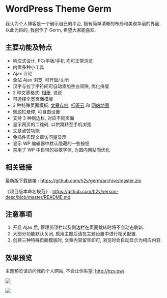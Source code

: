 WordPress Theme Germ
====================

我认为个人博客是一个展示自己的平台, 拥有简单清晰的布局和美观华丽的界面. 以此为目的, 我创作了 Germ, 希望大家能喜欢.


主要功能及特点
-------------

- 响应式设计, PC/平板/手机 均可正常浏览
- 内置多种小工具
- Ajax 评论
- 全站 Ajax 浏览, 可开启/关闭
- 汉字与拉丁字符间可自动添加空白间隙, 优化排版
- 2 种文章格式: [相册](http://hzy.pw/p/1988), 说说
- 可选择全宽页面模版
- 3 种特殊页面模板: [文章存档](http://hzy.pw/germ-archives), [标签云](http://hzy.pw/germ-tagspage) 和 [网站地图](http://hzy.pw/germ-sitemap)
- 侧边栏悬停, 可自由设置
- 支持 3 种侧边栏, 对应不同页面
- 显示网页的二维码, 以供跳转至手机浏览
- 文章点赞功能
- 免插件实现文章访问量显示
- 显示 WP 编辑器中默认隐藏的一些按钮
- 禁用了 WP 中自带的谷歌字体, 为国内网站而优化


相关链接
-------

最新版下载链接 : <https://github.com/h2y/germ/archive/master.zip>

《项目版本命名规范》: <https://github.com/h2y/verson-desc/blob/master/README.md>


注意事项
-------

1. 开启 Ajax 后, 管理员顶栏以及侧边栏在页面跳转时将不会动态刷新.
2. 大部分功能默认关闭, 启用主题后请在主题设置中进行相关配置.
3. 创建三种特殊页面模版时, 文章内容留空即可, 浏览时会自动显示为相应内容.


效果预览
-------

主题预览请访问我的个人网站, 不会让你失望: <http://hzy.pw/>

![](http://hzy.pw/wp-content/uploads/2016/02/QQ截图20160229191513.jpg)

![](http://hzy.pw/wp-content/uploads/2016/02/吃我安利-百度脑图-在线web应用-–-中原驿站.png)
